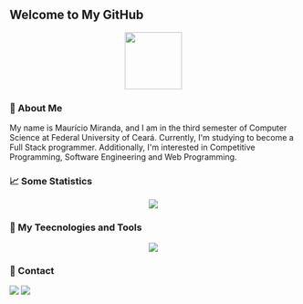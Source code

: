## Welcome to My GitHub

<div align="center">
   <img src="https://i.imgur.com/AzYGS9D.png" height="100em"/>
</div>

### :bust_in_silhouette: About Me
<p>My name is Maurício Miranda, and I am in the third semester of Computer Science at Federal University of Ceará. Currently, I'm studying to become a Full Stack programmer. Additionally, I'm interested in Competitive Programming, Software Engineering and Web Programming.</p>

### &#x1f4c8; Some Statistics
<div align="center">
   <img align="center" src="https://github-readme-stats.vercel.app/api/top-langs/?username=mmiiranda&hide=java,html,tex&title_color=ffffff&text_color=c9cacc&icon_color=2bbc8a&bg_color=1d1f21&langs_count=3" />
</div>

### :wrench: My Teecnologies and Tools
<div align="center" >
 <p align="center">
   <img src="https://skillicons.dev/icons?i=c,cpp,java,python,js,vue,css,git,mysql" />
 </p>
</div> 

### 📧 Contact
<a href="https://instagram.com/m_miiranda" target="_blank"><img src="https://img.shields.io/badge/-Instagram-%23E4405F?style=for-the-badge&logo=instagram&logoColor=white" target="_blank"></a>
 <a href = "mailto:mauricio201190b@gmailccom"><img src="https://img.shields.io/badge/Gmail-D14836?style=for-the-badge&logo=gmail&logoColor=white" target="_blank"></a>
 
<!--
**mmiiranda/mmiiranda** is a ✨ _special_ ✨ repository because its `README.md` (this file) appears on your GitHub profile.

Here are some ideas to get you started:

- 🔭 I’m currently working on ...
- 🌱 I’m currently learning ...
- 👯 I’m looking to collaborate on ...
- 🤔 I’m looking for help with ...
- 💬 Ask me about ...
- 📫 How to reach me: ...
- 😄 Pronouns: ...
- ⚡ Fun fact: ...
-->

